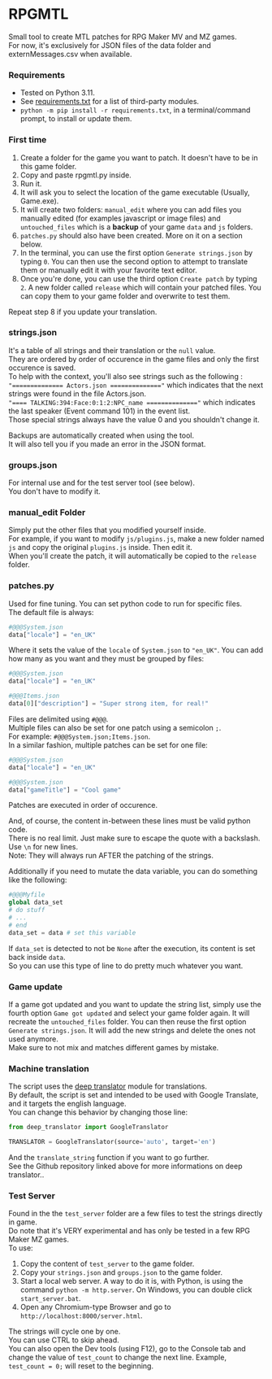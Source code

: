 # RPGMTL  
Small tool to create MTL patches for RPG Maker MV and MZ games.  
For now, it's exclusively for JSON files of the data folder and externMessages.csv when available.  
  
### Requirements  
* Tested on Python 3.11.
* See [requirements.txt](https://github.com/MizaGBF/RPGMTL/blob/master/requirements.txt) for a list of third-party modules.  
* `python -m pip install -r requirements.txt`, in a terminal/command prompt, to install or update them.  
  
### First time  
1. Create a folder for the game you want to patch. It doesn't have to be in this game folder.  
2. Copy and paste rpgmtl.py inside.  
3. Run it.  
4. It will ask you to select the location of the game executable (Usually, Game.exe).  
5. It will create two folders: `manual_edit` where you can add files you manually edited (for examples javascript or image files) and `untouched_files` which is a **backup** of your game `data` and `js` folders.  
6. `patches.py` should also have been created. More on it on a section below.  
7. In the terminal, you can use the first option `Generate strings.json` by typing `0`. You can then use the second option to attempt to translate them or manually edit it with your favorite text editor.  
8. Once you're done, you can use the third option `Create patch` by typing `2`. A new folder called `release` which will contain your patched files. You can copy them to your game folder and overwrite to test them.  
  
Repeat step 8 if you update your translation.  
  
### strings.json  
It's a table of all strings and their translation or the `null` value.  
They are ordered by order of occurence in the game files and only the first occurence is saved.  
To help with the context, you'll also see strings such as the following :  
`"============== Actors.json =============="` which indicates that the next strings were found in the file Actors.json.  
`"==== TALKING:394:Face:0:1:2:NPC_name =============="` which indicates the last speaker (Event command 101) in the event list.  
Those special strings always have the value 0 and you shouldn't change it.  
  
Backups are automatically created when using the tool.  
It will also tell you if you made an error in the JSON format.  
  
### groups.json  
For internal use and for the test server tool (see below).  
You don't have to modify it.
  
### manual_edit Folder  
Simply put the other files that you modified yourself inside.  
For example, if you want to modify `js/plugins.js`, make a new folder named `js` and copy the original `plugins.js` inside. Then edit it.  
When you'll create the patch, it will automatically be copied to the `release` folder.  
  
### patches.py  
Used for fine tuning. You can set python code to run for specific files.  
The default file is always:  
```python
#@@@System.json
data["locale"] = "en_UK"
```  
Where it sets the value of the `locale` of `System.json` to `"en_UK"`.
You can add how many as you want and they must be grouped by files:  
```python
#@@@System.json
data["locale"] = "en_UK"

#@@@Items.json
data[0]["description"] = "Super strong item, for real!"
```  
Files are delimited using `#@@@`.  
Multiple files can also be set for one patch using a semicolon `;`.  
For example: `#@@@System.json;Items.json`.  
In a similar fashion, multiple patches can be set for one file:  
```python
#@@@System.json
data["locale"] = "en_UK"

#@@@System.json
data["gameTitle"] = "Cool game"
```  
Patches are executed in order of occurence.  
  
And, of course, the content in-between these lines must be valid python code.  
There is no real limit. Just make sure to escape the quote with a backslash. Use `\n` for new lines.  
Note: They will always run AFTER the patching of the strings.  
  
Additionally if you need to mutate the data variable, you can do something like the following:
```python
#@@@Myfile
global data_set
# do stuff
# ...
# end
data_set = data # set this variable
```  
If `data_set` is detected to not be `None` after the execution, its content is set back inside `data`.  
So you can use this type of line to do pretty much whatever you want.  
  
### Game update  
If a game got updated and you want to update the string list, simply use the fourth option `Game got updated` and select your game folder again. It will recreate the `untouched_files` folder. You can then reuse the first option `Generate strings.json`. It will add the new strings and delete the ones not used anymore.  
Make sure to not mix and matches different games by mistake.  
  
### Machine translation  
The script uses the [deep translator](https://github.com/prataffel/deep_translator) module for translations.  
By default, the script is set and intended to be used with Google Translate, and it targets the english language.  
You can change this behavior by changing those line:  
```python
from deep_translator import GoogleTranslator
```  
  
```python
TRANSLATOR = GoogleTranslator(source='auto', target='en')
```  
And the `translate_string` function if you want to go further.  
See the Github repository linked above for more informations on deep translator..  
  
### Test Server  
Found in the the `test_server` folder are a few files to test the strings directly in game.  
Do note that it's VERY experimental and has only be tested in a few RPG Maker MZ games.  
To use:  
1. Copy the content of `test_server` to the game folder.  
2. Copy your `strings.json` and `groups.json` to the game folder.  
3. Start a local web server. A way to do it is, with Python, is using the command `python -m http.server`. On Windows, you can double click `start_server.bat`.  
4. Open any Chromium-type Browser and go to `http://localhost:8000/server.html`.  
  
The strings will cycle one by one.  
You can use CTRL to skip ahead.  
You can also open the Dev tools (using F12), go to the Console tab and change the value of `test_count` to change the next line. Example, `test_count = 0;` will reset to the beginning.  
  
